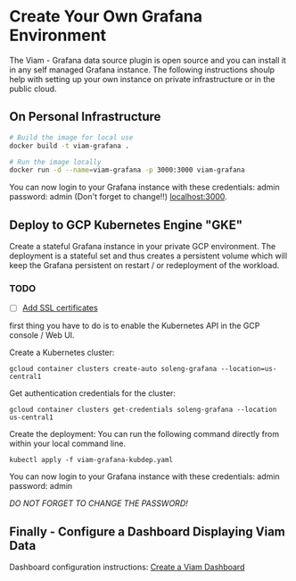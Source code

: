 # Create Your Own Grafana Environment

The Viam - Grafana data source plugin is open source and you can install it in any self managed Grafana instance.
The following instructions shoulp help with setting up your own instance on private infrastructure or in the public cloud.

## On Personal Infrastructure

```bash
# Build the image for local use
docker build -t viam-grafana .

# Run the image locally
docker run -d --name=viam-grafana -p 3000:3000 viam-grafana
```

You can now login to your Grafana instance with these credentials: admin password: admin (Don't forget to change!!) [localhost:3000](http://localhost:3000).

## Deploy to GCP Kubernetes Engine "GKE"

Create a stateful Grafana instance in your private GCP environment.
The deployment is a stateful set and thus creates a persistent volume which will keep the Grafana persistent on restart / or redeployment of the workload.

### TODO
- [ ] [Add SSL certificates](https://estl.tech/configuring-https-to-a-web-service-on-google-kubernetes-engine-2d71849520d)

first thing you have to do is to enable the Kubernetes API in the GCP console / Web UI.

Create a Kubernetes cluster:

```
gcloud container clusters create-auto soleng-grafana --location=us-central1
```

Get authentication credentials for the cluster:

```
gcloud container clusters get-credentials soleng-grafana --location us-central1
```

Create the deployment:
You can run the following command directly from within your local command line.

```
kubectl apply -f viam-grafana-kubdep.yaml
```

You can now login to your Grafana instance with these credentials: admin password: admin

*DO NOT FORGET TO CHANGE THE PASSWORD!*


## Finally - Configure a Dashboard Displaying Viam Data

Dashboard configuration instructions: [Create a Viam Dashboard](configure-dashboard.md)


